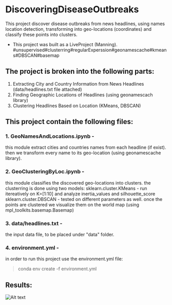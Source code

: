 # DiscoveringDiseaseOutbreaks
This project discover disease outbreaks from news headlines, using names location detection, transforming into geo-locations (coordinates) and classify these points into clusters.  
* This project was built as a LiveProject (Manning).
#unsupervised#clusterring#regularExperssion#geonamescache#kmeans#DBSCAN#basemap

## The project is broken into the following parts:
1. Extracting City and Country Information from News Headlines (data/headlines.txt file attached)
2. Finding Geographic Locations of Headlines (using geonamescach library)
3. Clustering Headlines Based on Location (KMeans, DBSCAN)

## This project contain the following files:
### 1. GeoNamesAndLocations.ipynb - 
this module extract cities and countries names from each headline (if exist). 
then we transform every name to its geo-location (using geonamescache library). 
### 2. GeoClusteringByLoc.ipynb - 
this module classifies the discovered geo-locations into clusters.
the clusterring is done using two models:
sklearn.cluster.KMeans - run itereatively on K=[1:10] and analyze inertia_values and silhouette_score
sklearn.cluster.DBSCAN - tested on different parameters as well.
once the points are clustered we visualize them on the world map (using mpl_toolkits.basemap.Basemap)
### 3. data/headlines.txt - 
the input data file, to be placed under "data" folder.
### 4. environment.yml -
in order to run this project use the environment.yml file:
> conda env create -f environment.yml

## Results:
![Alt text](relative/path/to/img.jpg?raw=true "Title")
